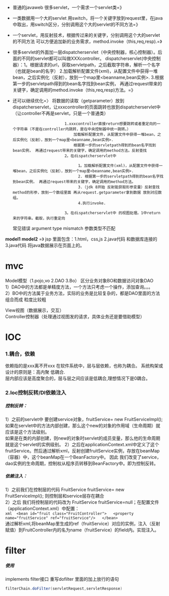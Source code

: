 * 普通的javaweb 很多servlet，一个需求一个servlet类=》
* 一类数据用一个大的servlet 用switch，将一个关键字放到request里，在java中取出，用switch区分，分别调用这个大的servlet的不同方法=》

* 一个servlet，用反射技术，根据传过来的关键字，分别调用这个大的servlet的不同方法 可以方便追加新的业务需求，method.invoke（this,req,resp).=》

* 很多servlet的外面加一层dispatcherservlet（中央控制器，核心控制器）。后面的不同的servlet都可以叫做XXXcontroller。
dispatcherservlet(中央控制器）：1。根据请求的url，获取servletpath，之后截取字符串，解析一个名字（也就是bean的名字）
                             2.加载解析配置文件(xml)，从配置文件中获得一堆bean，之后实例化（反射），放到一个map里<beanname,bean实例>.
                             3.根据第一步的servletpath得到的bean名字找到bean实例， 再通过request带来的关键字，确定调用的method.invoke（this,req,resp)方法。=》
                             
* 还可以继续优化=〉
 将数据的读取（getparameter）放到dispatcherservlet，让xxxcontroller的页面跳转也放到dispatcherservlet中（让controller不再是servlet，只是一个普通类）
 
                             1.xxxcontroller直接return想要跳转或者重定向的一个字符串（不是在controller内跳转，是在中央控制器中统一跳转。）
                                 加载解析配置文件，从配置文件中获得一堆bean，之后实例化（反射），放到一个map里<beanname,bean实例>.
                                 根据第一步的servletpath得到的bean名字找到bean实例， 再通过request带来的关键字，确定调用的method方法。反射查找
                             2。在dispatcherservlet中
                             
                                   1。加载解析配置文件(xml)，从配置文件中获得一堆bean，之后实例化（反射），放到一个map里<beanname,bean实例>.
                                   2. 根据第一步的servletpath得到的bean名字找到bean实例， 再通过request带来的关键字，确定调用的method方法。
                                   3.（jdk 8开始 反射能获取形参变量）反射查找method的形参，放到一个数组里面 再从request.getparameter拿到数据 放到对应数组。
                                   4.执行invoke.
                                   
                             3。在dispatcherservlet中 的视图处理。1中return来的字符串。截取，执行重定向 
    常见错误 argument type mismatch 参数类型不匹配
    
    
**model1** **model2** =》 jsp 里面包含：1.html，css,js 2.java代码 和数据库连接的 3.java代码 将java数据展示在页面上的。

# **mvc**
Model模型（1.pojo,vo 2.DAO 3.Bo） 
    区分业务对象BO和数据访问对象DAO  
        1）DAO中的方法都是单精度方法，一个方法只考虑一个操作，添加查询。。。  
        2）BO中的方法属于业务方法，实际的业务是比较复杂的，都是DAO里面的方法组合而成 粒度比较粗  
        
View视图（数据展示，交互）   
Controller控制器（处理通过视图发的请求，具体业务还是要借助模型）  

# **IOC**
  ### 1.耦合，依赖
   依赖指的是xxx离不开xxx
   在软件系统中，层与层依赖，也称为耦合。  系统构架或设计的原则是：高内聚 低耦合.  
    层内部应该是高度聚合的，层与层之间应该是低耦合,理想情况下是0耦合。 
  ### 2.Ioc控制反转/DI依赖注入  
  ##### 控制反转：  
  1）之前的servlet中 要创建service对象，fruitService= new FruitServiceImpl();  
    如果在servlet中的方法内部创建，那么这个new的对象的作用域（生命周期）就应该是这个方法级别。  
    如果是在类的内部创建，则new的对象时servlet的成员变量，那么他的生命周期就是这个servlet的实例级别。
  2）之后在applicationContext.xml中定义了这个fruitService。然后通过解析xml，反射创建fruitService实例，存放在beanMap（容器）中，这个beanMap在一个BeanFactory中。
     因此 我们改变了service，dao实例的生命周期，控制权从程序员转移到BeanFactory中。即为控制反转。  
  ##### 依赖注入：
  1）之前我们在控制层的代码 FruitService fruitService= new FruitServiceImpl();  则控制层和service层存在耦合  
  2）之后 我们将控制层的代码改为 FruitService fruitService=null；在配置文件（applicationContext.xml）中配置：  
           ```xml 
           <bean id="fruit class="FruitController">  
              <property name="fruitService" ref="fruitService"/>  
           </bean>
           ```   
  通过解析xml,将beanMap里生成的ref（fruitService）对应的实例，注入（反射赋值）到FruitController内的名为name（fruitService）的field内。实现注入。



# filter  

##### 使用  
implements filter接口 
重写dofilter 里面的加上放行的语句  
```java 
filterChain.doFilter(servletRequest,servletResponse)  
```
    
  
  
  
